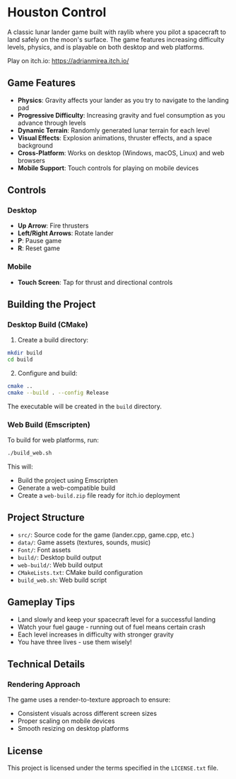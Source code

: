 # Houston Control

A classic lunar lander game built with raylib where you pilot a spacecraft to land safely on the moon's surface. The game features increasing difficulty levels, physics, and is playable on both desktop and web platforms.

Play on itch.io: https://adrianmirea.itch.io/

## Game Features

- **Physics**: Gravity affects your lander as you try to navigate to the landing pad
- **Progressive Difficulty**: Increasing gravity and fuel consumption as you advance through levels
- **Dynamic Terrain**: Randomly generated lunar terrain for each level
- **Visual Effects**: Explosion animations, thruster effects, and a space background
- **Cross-Platform**: Works on desktop (Windows, macOS, Linux) and web browsers
- **Mobile Support**: Touch controls for playing on mobile devices

## Controls

### Desktop
- **Up Arrow**: Fire thrusters
- **Left/Right Arrows**: Rotate lander
- **P**: Pause game
- **R**: Reset game

### Mobile
- **Touch Screen**: Tap for thrust and directional controls

## Building the Project

### Desktop Build (CMake)

1. Create a build directory:
```bash
mkdir build
cd build
```

2. Configure and build:
```bash
cmake ..
cmake --build . --config Release
```

The executable will be created in the `build` directory.

### Web Build (Emscripten)

To build for web platforms, run:
```bash
./build_web.sh
```

This will:
- Build the project using Emscripten
- Generate a web-compatible build
- Create a `web-build.zip` file ready for itch.io deployment

## Project Structure

- `src/`: Source code for the game (lander.cpp, game.cpp, etc.)
- `data/`: Game assets (textures, sounds, music)
- `Font/`: Font assets
- `build/`: Desktop build output
- `web-build/`: Web build output
- `CMakeLists.txt`: CMake build configuration
- `build_web.sh`: Web build script

## Gameplay Tips

- Land slowly and keep your spacecraft level for a successful landing
- Watch your fuel gauge - running out of fuel means certain crash
- Each level increases in difficulty with stronger gravity
- You have three lives - use them wisely!

## Technical Details

### Rendering Approach

The game uses a render-to-texture approach to ensure:
- Consistent visuals across different screen sizes
- Proper scaling on mobile devices
- Smooth resizing on desktop platforms

## License

This project is licensed under the terms specified in the `LICENSE.txt` file.
